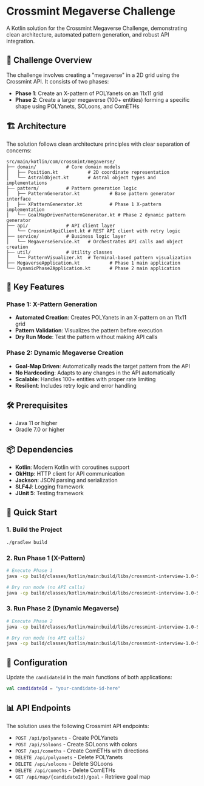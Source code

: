 # Crossmint Megaverse Challenge

A Kotlin solution for the Crossmint Megaverse Challenge, demonstrating clean architecture, automated pattern generation, and robust API integration.

## 🎯 Challenge Overview

The challenge involves creating a "megaverse" in a 2D grid using the Crossmint API. It consists of two phases:

- **Phase 1**: Create an X-pattern of POLYanets on an 11x11 grid
- **Phase 2**: Create a larger megaverse (100+ entities) forming a specific shape using POLYanets, SOLoons, and ComETHs

## 🏗️ Architecture

The solution follows clean architecture principles with clear separation of concerns:

```
src/main/kotlin/com/crossmint/megaverse/
├── domain/           # Core domain models
│   ├── Position.kt           # 2D coordinate representation
│   └── AstralObject.kt       # Astral object types and implementations
├── pattern/          # Pattern generation logic
│   ├── PatternGenerator.kt           # Base pattern generator interface
│   ├── XPatternGenerator.kt          # Phase 1 X-pattern implementation
│   └── GoalMapDrivenPatternGenerator.kt # Phase 2 dynamic pattern generator
├── api/              # API client layer
│   └── CrossmintApiClient.kt # REST API client with retry logic
├── service/          # Business logic layer
│   └── MegaverseService.kt   # Orchestrates API calls and object creation
├── util/             # Utility classes
│   └── PatternVisualizer.kt  # Terminal-based pattern visualization
├── MegaverseApplication.kt           # Phase 1 main application
└── DynamicPhase2Application.kt       # Phase 2 main application
```

## 🚀 Key Features

### Phase 1: X-Pattern Generation
- **Automated Creation**: Creates POLYanets in an X-pattern on an 11x11 grid
- **Pattern Validation**: Visualizes the pattern before execution
- **Dry Run Mode**: Test the pattern without making API calls

### Phase 2: Dynamic Megaverse Creation
- **Goal-Map Driven**: Automatically reads the target pattern from the API
- **No Hardcoding**: Adapts to any changes in the API automatically
- **Scalable**: Handles 100+ entities with proper rate limiting
- **Resilient**: Includes retry logic and error handling

## 🛠️ Prerequisites

- Java 11 or higher
- Gradle 7.0 or higher

## 📦 Dependencies

- **Kotlin**: Modern Kotlin with coroutines support
- **OkHttp**: HTTP client for API communication
- **Jackson**: JSON parsing and serialization
- **SLF4J**: Logging framework
- **JUnit 5**: Testing framework

## 🚀 Quick Start

### 1. Build the Project
```bash
./gradlew build
```

### 2. Run Phase 1 (X-Pattern)
```bash
# Execute Phase 1
java -cp build/classes/kotlin/main:build/libs/crossmint-interview-1.0-SNAPSHOT.jar com.crossmint.megaverse.MegaverseApplicationKt

# Dry run mode (no API calls)
java -cp build/classes/kotlin/main:build/libs/crossmint-interview-1.0-SNAPSHOT.jar com.crossmint.megaverse.MegaverseApplicationKt --dry-run
```

### 3. Run Phase 2 (Dynamic Megaverse)
```bash
# Execute Phase 2
java -cp build/classes/kotlin/main:build/libs/crossmint-interview-1.0-SNAPSHOT.jar com.crossmint.megaverse.DynamicPhase2ApplicationKt

# Dry run mode (no API calls)
java -cp build/classes/kotlin/main:build/libs/crossmint-interview-1.0-SNAPSHOT.jar com.crossmint.megaverse.DynamicPhase2ApplicationKt --dry-run
```

## 🔧 Configuration

Update the `candidateId` in the main functions of both applications:

```kotlin
val candidateId = "your-candidate-id-here"
```

## 📊 API Endpoints

The solution uses the following Crossmint API endpoints:

- `POST /api/polyanets` - Create POLYanets
- `POST /api/soloons` - Create SOLoons with colors
- `POST /api/comeths` - Create ComETHs with directions
- `DELETE /api/polyanets` - Delete POLYanets
- `DELETE /api/soloons` - Delete SOLoons
- `DELETE /api/comeths` - Delete ComETHs
- `GET /api/map/{candidateId}/goal` - Retrieve goal map

